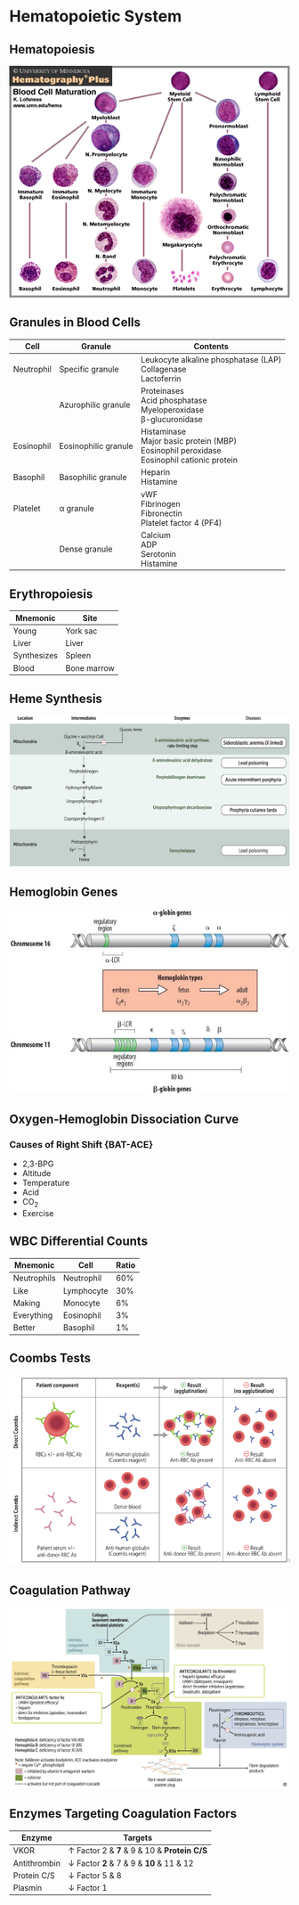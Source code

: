 # Hematopoietic System

## Hematopoiesis

![](../Figures/Hematopoiesis.gif)

## Granules in Blood Cells

|Cell|Granule|Contents|
|-|-|-|
|Neutrophil|Specific granule|Leukocyte alkaline phosphatase (LAP)<br>Collagenase<br>Lactoferrin|
||Azurophilic granule|Proteinases<br>Acid phosphatase<br>Myeloperoxidase<br>β-glucuronidase|
|Eosinophil|Eosinophilic granule|Histaminase<br>Major basic protein (MBP)<br>Eosinophil peroxidase<br>Eosinophil cationic protein|
|Basophil|Basophilic granule|Heparin<br>Histamine|
|Platelet|α granule|vWF<br>Fibrinogen<br>Fibronectin<br>Platelet factor 4 (PF4)|
||Dense granule|Calcium<br>ADP<br>Serotonin<br>Histamine|

## Erythropoiesis

|Mnemonic|Site|
|-|-|
|Young|York sac|
|Liver|Liver|
|Synthesizes|Spleen|
|Blood|Bone marrow|

## Heme Synthesis

![](../Figures/Heme%20Synthesis%20and%20Diseases.png)

## Hemoglobin Genes

![](../Figures/Hemoglobin%20Genes.jpg)

## Oxygen-Hemoglobin Dissociation Curve

### Causes of Right Shift {BAT-ACE}

- 2,3-BPG
- Altitude
- Temperature
- Acid
- CO<sub>2</sub>
- Exercise

## WBC Differential Counts

|Mnemonic|Cell|Ratio|
|-|-|-|
|Neutrophils|Neutrophil|60%|
|Like|Lymphocyte|30%|
|Making|Monocyte|6%|
|Everything|Eosinophil|3%|
|Better|Basophil|1%|

## Coombs Tests

![](../Figures/Coombs%20Tests.png)

## Coagulation Pathway

![](../Figures/Coagulation%20Pathway.png)

## Enzymes Targeting Coagulation Factors

|Enzyme|Targets|
|-|-|
|VKOR|↑ Factor 2 & **7** & 9 & 10 & **Protein C/S**|
|Antithrombin|↓ Factor **2** & 7 & 9 & **10** & 11 & 12|
|Protein C/S|↓ Factor 5 & 8|
|Plasmin|↓ Factor 1|
